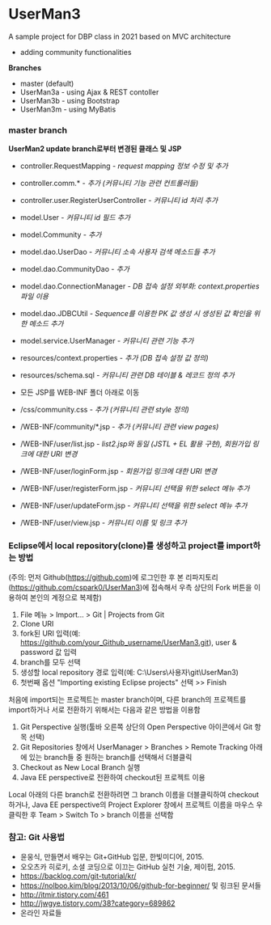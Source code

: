# UserMan3
A sample project for DBP class in 2021
based on MVC architecture
- adding community functionalities

__Branches__
 
- master (default)
- UserMan3a - using Ajax & REST contoller
- UserMan3b - using Bootstrap 
- UserMan3m - using MyBatis
 
### master branch
__UserMan2 update branch로부터 변경된 클래스 및 JSP__

- controller.RequestMapping -  _request mapping 정보 수정 및 추가_
- controller.comm.* -  _추가 (커뮤니티 기능 관련 컨트롤러들)_
- controller.user.RegisterUserController -  _커뮤니티 id 처리 추가_

- model.User -  _커뮤니티 id 필드 추가_
- model.Community -  _추가_
- model.dao.UserDao -  _커뮤니티 소속 사용자 검색 메소드들 추가_
- model.dao.CommunityDao -  _추가_
- model.dao.ConnectionManager -  _DB 접속 설정 외부화: context.properties 파일 이용_
- model.dao.JDBCUtil -  _Sequence를 이용한 PK 값 생성 시 생성된 값 확인을 위한 메소드 추가_
- model.service.UserManager -  _커뮤니티 관련 기능 추가_

- resources/context.properties -  _추가 (DB 접속 설정 값 정의)_
- resources/schema.sql -  _커뮤니티 관련 DB 테이블 & 레코드 정의 추가_

- 모든 JSP를 WEB-INF 폴더 아래로 이동
- /css/community.css -  _추가 (커뮤니티 관련 style 정의)_
- /WEB-INF/community/*.jsp -  _추가 (커뮤니티 관련 view pages)_
- /WEB-INF/user/list.jsp -  _list2.jsp와 동일 (JSTL + EL 활용 구현), 회원가입 링크에 대한 URI 변경_
- /WEB-INF/user/loginForm.jsp -  _회원가입 링크에 대한 URI 변경_
- /WEB-INF/user/registerForm.jsp -  _커뮤니티 선택을 위한 select 메뉴 추가_
- /WEB-INF/user/updateForm.jsp -  _커뮤니티 선택을 위한 select 메뉴 추가_
- /WEB-INF/user/view.jsp -  _커뮤니티 이름 및 링크 추가_

### Eclipse에서 local repository(clone)를 생성하고 project를 import하는 방법 

(주의: 먼저 Github(<https://github.com>)에 로그인한 후 본 리파지토리(<https://github.com/cspark0/UserMan3>)에 접속해서 우측 상단의 Fork 버튼을 이용하여 본인의 계정으로 복제함)

1. File 메뉴 > Import... > Git | Projects from Git 
2. Clone URI 
3. fork된  URI 입력(예: https://github.com/your_Github_username/UserMan3.git), user & password 값 입력 
4. branch를 모두 선택
5. 생성할 local repository 경로 입력(예: C:\Users\사용자\git\UserMan3)
6. 첫번째 옵션 "Importing existing Eclipse projects" 선택 >> Finish   
  
  
처음에 import되는 프로젝트는 master branch이며, 다른 branch의 프로젝트를 import하거나 서로 전환하기 위해서는 다음과 같은 방법을 이용함


1. Git Perspective 실행(툴바 오른쪽 상단의 Open Perspective 아이콘에서 Git 항목 선택)  
2. Git Repositories 창에서 UserManager > Branches > Remote Tracking 아래에 있는 branch들 중 원하는 branch를 선택해서 더블클릭
3. Checkout as New Local Branch 실행   
4. Java EE perspective로 전환하여 checkout된 프로젝트 이용
 
 
Local 아래의 다른 branch로 전환하려면 그 branch 이름을 더블클릭하여 checkout하거나, 
Java EE perspective의 Project Explorer 창에서 프로젝트 이름을 마우스 우클릭한 후 Team > Switch To > branch 이름을 선택함  
       
  
### 참고: Git 사용법 

- 윤웅식, 만들면서 배우는 Git+GitHub 입문, 한빛미디어, 2015.  
- 오오츠카 히로키, 소셜 코딩으로 이끄는 GitHub 실천 기술, 제이펍, 2015.  
- <https://backlog.com/git-tutorial/kr/>  
- <https://nolboo.kim/blog/2013/10/06/github-for-beginner/> 및 링크된 문서들  
- <http://itmir.tistory.com/461>  
- <http://jwgye.tistory.com/38?category=689862>  
- 온라인 자료들  
